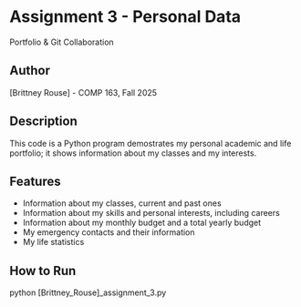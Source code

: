 # Assignment 3 - Personal Data 
Portfolio & Git Collaboration 

## Author 
[Brittney Rouse] - COMP 163, Fall 2025 

## Description 
This code is a Python program demostrates my personal academic and life portfolio; it shows information about my classes and my interests.

## Features
  - Information about my classes, current and past ones
  - Information about my skills and personal interests, including careers
  - Information about my monthly budget and a total yearly budget
  - My emergency contacts and their information
  - My life statistics

## How to Run 
python [Brittney_Rouse]_assignment_3.py
